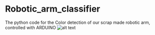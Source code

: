 # Robotic_arm_classifier
The python code for the Color detection of our scrap made robotic arm, controlled with ARDUINO
![alt text](https://github.com/sotosbarl/Robotic_arm_classifier/Project_Workflow.png?raw=true)
